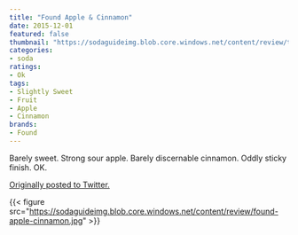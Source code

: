 ```yaml
---
title: "Found Apple & Cinnamon"
date: 2015-12-01
featured: false
thumbnail: "https://sodaguideimg.blob.core.windows.net/content/review/thumbs/found-apple-cinnamon.jpg"
categories:
- soda
ratings:
- Ok
tags:
- Slightly Sweet
- Fruit
- Apple
- Cinnamon
brands:
- Found
---
```


Barely sweet. Strong sour apple. Barely discernable cinnamon. Oddly sticky finish. OK.

[Originally posted to Twitter.](https://twitter.com/Cavorter/status/671756603406741504)

{{< figure src="https://sodaguideimg.blob.core.windows.net/content/review/found-apple-cinnamon.jpg" >}}
